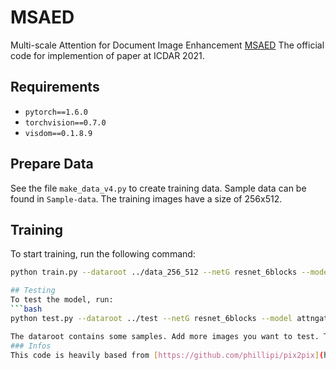 # MSAED
Multi-scale Attention for Document Image Enhancement [MSAED](https://link.springer.com/chapter/10.1007/978-3-030-86549-8_26) 
The official code for implemention of paper at ICDAR 2021.
## Requirements
- `pytorch==1.6.0`
- `torchvision==0.7.0`
- `visdom==0.1.8.9`

## Prepare Data
See the file `make_data_v4.py` to create training data. Sample data can be found in `Sample-data`. The training images have a size of 256x512.

## Training
To start training, run the following command:

```bash
python train.py --dataroot ../data_256_512 --netG resnet_6blocks --model attngatedbamweight --name resnet6blocks_attngated_bam --gpu_ids 3 --batch_size 4 --input_nc 1 --output_nc 1

## Testing
To test the model, run:
```bash
python test.py --dataroot ../test --netG resnet_6blocks --model attngatedbamweight --name resnet6blocks_attngated_bam --gpu_ids -1 --epoch 5

The dataroot contains some samples. Add more images you want to test. This zip file includes the best checkpoint at epoch 375.
### Infos
This code is heavily based from [https://github.com/phillipi/pix2pix](https://github.com/phillipi/pix2pix). If you encounter any issues or have further questions, feel free to ask!
